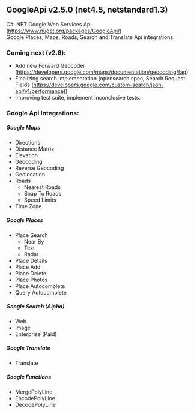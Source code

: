 ## GoogleApi v2.5.0 (net4.5, netstandard1.3)
C# .NET Google Web Services Api. (https://www.nuget.org/packages/GoogleApi/)  
Google Places, Maps, Roads, Search and Translate Api integrations.  

### Coming next (v2.6):
  * Add new Forward Geocoder (https://developers.google.com/maps/documentation/geocoding/faq)
  * Finalizing search implementation (opensearch spec, Search Request Fields (https://developers.google.com/custom-search/json-api/v1/performance))
  * Improving test suite, implement inconclusive tests.  
  
### Google Api Integrations:
##### Google Maps
  * Directions
  * Distance Matrix
  * Elevation
  * Geocoding 
  * Reverse Geocoding
  * Geolocation
  * Roads 
    * Nearest Roads
    * Snap To Roads
    * Speed Limits
  * Time Zone

##### Google Places
  * Place Search
    * Near By
	* Text
	* Radar
  * Place Details
  * Place Add
  * Place Delete
  * Place Photos
  * Place Autocomplete
  * Query Autocomplete

##### Google Search (*Alpha*)
  * Web
  * Image
  * Enterprise (Paid)

##### Google Translate 
  * Translate

##### Google Functions 
  * MergePolyLine
  * EncodePolyLine
  * DecodePolyLine

